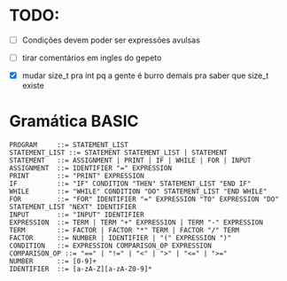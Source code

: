 # TODO:

- [ ] Condições devem poder ser expressões avulsas
- [ ] tirar comentários em ingles do gepeto
- [x] mudar size_t pra int pq a gente é burro demais pra saber que size_t existe


# Gramática BASIC

```
PROGRAM     ::= STATEMENT_LIST
STATEMENT_LIST ::= STATEMENT STATEMENT_LIST | STATEMENT
STATEMENT   ::= ASSIGNMENT | PRINT | IF | WHILE | FOR | INPUT
ASSIGNMENT  ::= IDENTIFIER "=" EXPRESSION
PRINT       ::= "PRINT" EXPRESSION
IF          ::= "IF" CONDITION "THEN" STATEMENT_LIST "END IF"
WHILE       ::= "WHILE" CONDITION "DO" STATEMENT_LIST "END WHILE"
FOR         ::= "FOR" IDENTIFIER "=" EXPRESSION "TO" EXPRESSION "DO" STATEMENT_LIST "NEXT" IDENTIFIER
INPUT       ::= "INPUT" IDENTIFIER
EXPRESSION  ::= TERM | TERM "+" EXPRESSION | TERM "-" EXPRESSION
TERM        ::= FACTOR | FACTOR "*" TERM | FACTOR "/" TERM
FACTOR      ::= NUMBER | IDENTIFIER | "(" EXPRESSION ")"
CONDITION   ::= EXPRESSION COMPARISON_OP EXPRESSION
COMPARISON_OP ::= "==" | "!=" | "<" | ">" | "<=" | ">="
NUMBER      ::= [0-9]+
IDENTIFIER  ::= [a-zA-Z][a-zA-Z0-9]*
```

